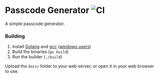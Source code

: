 # Passcode Generator ![CI](https://github.com/doamatto/phone-passcode-gen/workflows/CI/badge.svg)

A simple passcode generator.

### Building
1. Install [Golang](https://golang.org) and [gcc](https://gcc.gnu.org/) ([windows users](https://osdn.net/projects/mingw/))
2. Build the binaries (`go build`)
3. Run the builder (`./build`)

Upload the `docs/` folder to your web server, or open it in your web browser to use.

